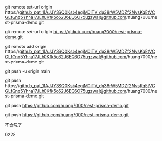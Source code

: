 git remote set-url origin https://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@github.com/huang7000/nest-prisma-demo.git


git remote set-url origin https://github.com/huang7000/nest-prisma-demo.git



git remote add origin https://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@github.com/huang7000/nest-prisma-demo.git

git push -u origin main



git push https://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@github.com/huang7000/nest-prisma-demo.git

git push https://github.com/huang7000/nest-prisma-demo.git


git push https://github.com/huang7000/nest-prisma-demo.git

不会玩了

0228